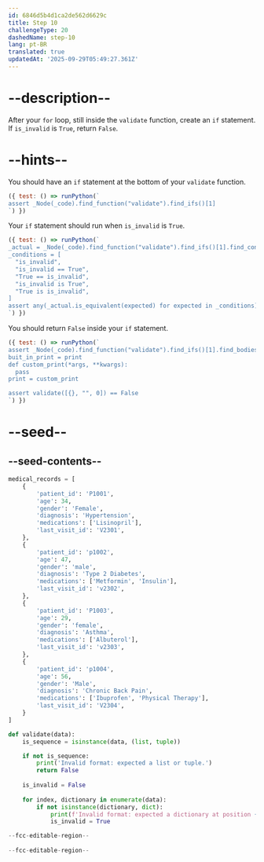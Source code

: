 ```yaml
---
id: 6846d5b4d1ca2de562d6629c
title: Step 10
challengeType: 20
dashedName: step-10
lang: pt-BR
translated: true
updatedAt: '2025-09-29T05:49:27.361Z'
---
```


# --description--

After your `for` loop, still inside the `validate` function, create an `if` statement. If `is_invalid` is `True`, return `False`.

# --hints--

You should have an `if` statement at the bottom of your `validate` function.

```js
({ test: () => runPython(`
assert _Node(_code).find_function("validate").find_ifs()[1]
`) })
```

Your `if` statement should run when `is_invalid` is `True`.

```js
({ test: () => runPython(`
_actual = _Node(_code).find_function("validate").find_ifs()[1].find_conditions()[0]
_conditions = [
  "is_invalid",
  "is_invalid == True",
  "True == is_invalid",
  "is_invalid is True",
  "True is is_invalid",
]
assert any(_actual.is_equivalent(expected) for expected in _conditions)
`) })
```

You should return `False` inside your `if` statement.

```js
({ test: () => runPython(`
assert _Node(_code).find_function("validate").find_ifs()[1].find_bodies()[0].has_return("False")
buit_in_print = print
def custom_print(*args, **kwargs):
  pass
print = custom_print

assert validate([{}, "", 0]) == False
`) })
```

# --seed--

## --seed-contents--

```py
medical_records = [
    {
        'patient_id': 'P1001',
        'age': 34,
        'gender': 'Female',
        'diagnosis': 'Hypertension',
        'medications': ['Lisinopril'],
        'last_visit_id': 'V2301',
    },
    {
        'patient_id': 'p1002',
        'age': 47,
        'gender': 'male',
        'diagnosis': 'Type 2 Diabetes',
        'medications': ['Metformin', 'Insulin'],
        'last_visit_id': 'v2302',
    },
    {
        'patient_id': 'P1003',
        'age': 29,
        'gender': 'female',
        'diagnosis': 'Asthma',
        'medications': ['Albuterol'],
        'last_visit_id': 'v2303',
    },
    {
        'patient_id': 'p1004',
        'age': 56,
        'gender': 'Male',
        'diagnosis': 'Chronic Back Pain',
        'medications': ['Ibuprofen', 'Physical Therapy'],
        'last_visit_id': 'V2304',
    }
]

def validate(data):
    is_sequence = isinstance(data, (list, tuple))

    if not is_sequence:
        print('Invalid format: expected a list or tuple.')
        return False
        
    is_invalid = False
    
    for index, dictionary in enumerate(data):
        if not isinstance(dictionary, dict):
            print(f'Invalid format: expected a dictionary at position {index}.')
            is_invalid = True

--fcc-editable-region--
    
--fcc-editable-region--
```
